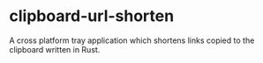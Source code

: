 # clipboard-url-shorten
A cross platform tray application which shortens links copied to the clipboard written in Rust.
